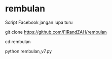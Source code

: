 # rembulan
Script Facebook jangan lupa turu 

git clone https://github.com/FIRandZAH/rembulan

cd rembulan

python rembulan_v7.py
